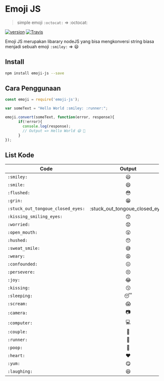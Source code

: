 # Emoji JS
> simple emoji `:octocat:` => :octocat:

[![version](https://img.shields.io/npm/v/emoji-js.svg)](https://www.npmjs.com/package/emoji-js)
[![Travis](https://img.shields.io/travis/rust-lang/rust.svg?style=social)](https://github.com/dionarya6661/emoji-js)

Emoji JS merupakan libarary nodeJS yang bisa mengkonversi string biasa menjadi sebuah emoji
`:smiley:` => :smiley:
## Install
```bash
npm install emoji-js --save
```

## Cara Penggunaan
```javascript
const emoji = require('emoji-js');

var someText = "Hello World :smiley: :runner:";

emoji.convert(someText, function(error, response){
      if(!error){
        console.log(response);
        // Output => Hello World 😃 🏃
      }
});

```

## List Kode
| Code          | Output        |
| ------------- |:-------------:|
| `:smiley:`    | :smiley:      |
| `:smile:`     | :smile:       |
| `:flushed:`   | :flushed:     |
| `:grin:`      | :grin:  |
| `:stuck_out_tongoue_closed_eyes:` | :stuck_out_tongoue_closed_eyes: |
| `:kissing_smiling_eyes:` | :kissing_smiling_eyes: |
| `:worried:` | :worried: |
| `:open_mouth:` | :open_mouth: |
| `:hushed:` | :hushed: |
| `:sweat_smile:` | :sweat_smile: |
| `:weary:` | :weary: |
| `:confounded:` | :confounded: |
| `:persevere:` | :persevere: |
| `:joy:` | :joy: |
| `:kissing:` | :kissing: |
| `:sleeping:` | :sleeping: |
| `:scream:` | :scream: |
| `:camera:` | :camera: |
| `:computer:` | :computer: |
| `:couple:` | :couple: |
| `:runner:` | :runner: |
| `:poop:` | :poop: |
| `:heart:` | :heart: |
| `:yum:` | :yum: |
| `:laughing:` | :laughing:  |
